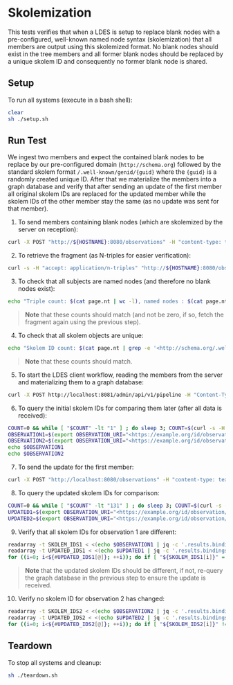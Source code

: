 # Skolemization
This tests verifies that when a LDES is setup to replace blank nodes with a pre-configured, well-known named node syntax (skolemization) that all members are output using this skolemized format. No blank nodes should exist in the tree members and all former blank nodes should be replaced by a unique skolem ID and consequently no former blank node is shared.

## Setup
To run all systems (execute in a bash shell):
```bash
clear
sh ./setup.sh
```

## Run Test
We ingest two members and expect the contained blank nodes to be replace by our pre-configured domain (`http://schema.org`) followed by the standard skolem format `/.well-known/genid/{guid}` where the `{guid}` is a randomly created unique ID. After that we materialize the members into a graph database and verify that after sending an update of the first member all original skolem IDs are replaced for the updated member while the skolem IDs of the other member stay the same (as no update was sent for that member).

1. To send members containing blank nodes (which are skolemized by the server on reception):
```bash
curl -X POST "http://${HOSTNAME}:8080/observations" -H "content-type: text/turtle" --data-binary @./data/members.ttl
```

2. To retrieve the fragment (as N-triples for easier verification):
```bash
curl -s -H "accept: application/n-triples" "http://${HOSTNAME}:8080/observations/by-page?pageNumber=1" --output page.nt
```

3. To check that all subjects are named nodes (and therefore no blank nodes exist):
```bash
echo "Triple count: $(cat page.nt | wc -l), named nodes : $(cat page.nt | grep -e '^<http' | wc -l)"
```
> **Note** that these counts should match (and not be zero, if so, fetch the fragment again using the previous step).

4. To check that all skolem objects are unique:
```bash
echo "Skolem ID count: $(cat page.nt | grep -e '<http://schema.org/.well-known/genid/[^>][^>]*> [.]$' | wc -l), unique skolems : $(cat page.nt | grep -e '<http://schema.org/.well-known/genid/[^>][^>]*> [.]$' -o | uniq | wc -l)"
```
> **Note** that these counts should match.

5. To start the LDES client workflow, reading the members from the server and materializing them to a graph database:
```bash
curl -X POST http://localhost:8081/admin/api/v1/pipeline -H "Content-Type: application/yaml" --data-binary "@./workbench/client-pipeline.yml"
```

6. To query the initial skolem IDs for comparing them later (after all data is received):
```bash
COUNT=0 && while [ "$COUNT" -lt "1" ] ; do sleep 3; COUNT=$(curl -s -H "accept: application/sparql-results+json" http://localhost:7200/repositories/observations/size); echo "count: $COUNT" ; done
OBSERVATION1=$(export OBSERVATION_URI="<https://example.org/id/observation/1>" && envsubst < ./graphdb/query.rq | curl -s -X POST -H "Content-Type: application/sparql-query" -H "accept: application/sparql-results+json" "http://localhost:7200/repositories/observations" -d @-)
OBSERVATION2=$(export OBSERVATION_URI="<https://example.org/id/observation/2>" && envsubst < ./graphdb/query.rq | curl -s -X POST -H "Content-Type: application/sparql-query" -H "accept: application/sparql-results+json" "http://localhost:7200/repositories/observations" -d @-)
echo $OBSERVATION1
echo $OBSERVATION2
```

7. To send the update for the first member:
```bash
curl -X POST "http://localhost:8080/observations" -H "content-type: text/turtle" --data-binary @./data/members.update.ttl
```

8. To query the updated skolem IDs for comparison:
```bash
COUNT=0 && while [ "$COUNT" -lt "131" ] ; do sleep 3; COUNT=$(curl -s -H "accept: application/sparql-results+json" http://localhost:7200/repositories/observations/size); echo "count: $COUNT" ; done
UPDATED1=$(export OBSERVATION_URI="<https://example.org/id/observation/1>" && envsubst < ./graphdb/query.rq | curl -s -X POST -H "Content-Type: application/sparql-query" -H "accept: application/sparql-results+json" "http://localhost:7200/repositories/observations" -d @-)
UPDATED2=$(export OBSERVATION_URI="<https://example.org/id/observation/2>" && envsubst < ./graphdb/query.rq | curl -s -X POST -H "Content-Type: application/sparql-query" -H "accept: application/sparql-results+json" "http://localhost:7200/repositories/observations" -d @-)
```

9. Verify that all skolem IDs for observation 1 are different:
```bash
readarray -t SKOLEM_IDS1 < <(echo $OBSERVATION1 | jq -c '.results.bindings[].bs.value' | sort)
readarray -t UPDATED_IDS1 < <(echo $UPDATED1 | jq -c '.results.bindings[].bs.value' | sort)
for ((i=0; i<${#UPDATED_IDS1[@]}; ++i)); do if [ "${SKOLEM_IDS1[i]}" = "${UPDATED_IDS1[i]}" ] ; then echo "Original (${SKOLEM_IDS1[i]}) and updated (${UPDATED_IDS1[i]}) skolem ID match for member 1 (at index $i), therefore skolem IDs were not correctly delete before updating the member" ; fi ; done
```
> **Note** that the updated skolem IDs should be different, if not, re-query the graph database in the previous step to ensure the update is received.

10. Verify no skolem ID for observation 2 has changed:
```bash
readarray -t SKOLEM_IDS2 < <(echo $OBSERVATION2 | jq -c '.results.bindings[].bs.value' | sort)
readarray -t UPDATED_IDS2 < <(echo $UPDATED2 | jq -c '.results.bindings[].bs.value' | sort)
for ((i=0; i<${#UPDATED_IDS2[@]}; ++i)); do if [ "${SKOLEM_IDS2[i]}" != "${UPDATED_IDS2[i]}" ] ; then echo "Original (${SKOLEM_IDS2[i]}) and updated (${UPDATED_IDS2[i]}) skolem ID do not match for member 2 (at index $i), therefore skolem IDs were incorrectly deleted when updating the other member" ; fi ; done
```

## Teardown
To stop all systems and cleanup:
```bash
sh ./teardown.sh
```
